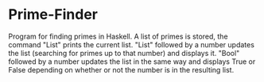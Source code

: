 # Prime-Finder
Program for finding primes in Haskell.
A list of primes is stored, the command "List" prints the current list.
"List" followed by a number updates the list (searching for primes up to that number) and displays it.
"Bool" followed by a number updates the list in the same way and displays True or False depending on whether or not the number is in the resulting list.
